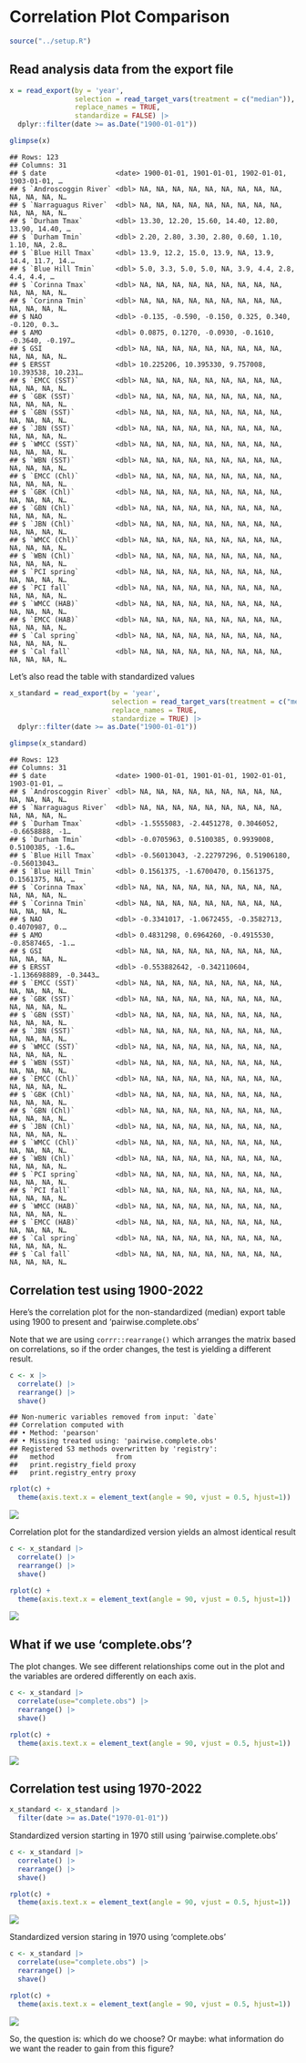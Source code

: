 Correlation Plot Comparison
================

``` r
source("../setup.R")
```

## Read analysis data from the export file

``` r
x = read_export(by = 'year', 
                selection = read_target_vars(treatment = c("median")),
                replace_names = TRUE, 
                standardize = FALSE) |>
  dplyr::filter(date >= as.Date("1900-01-01"))

glimpse(x)
```

    ## Rows: 123
    ## Columns: 31
    ## $ date                 <date> 1900-01-01, 1901-01-01, 1902-01-01, 1903-01-01, …
    ## $ `Androscoggin River` <dbl> NA, NA, NA, NA, NA, NA, NA, NA, NA, NA, NA, NA, N…
    ## $ `Narraguagus River`  <dbl> NA, NA, NA, NA, NA, NA, NA, NA, NA, NA, NA, NA, N…
    ## $ `Durham Tmax`        <dbl> 13.30, 12.20, 15.60, 14.40, 12.80, 13.90, 14.40, …
    ## $ `Durham Tmin`        <dbl> 2.20, 2.80, 3.30, 2.80, 0.60, 1.10, 1.10, NA, 2.8…
    ## $ `Blue Hill Tmax`     <dbl> 13.9, 12.2, 15.0, 13.9, NA, 13.9, 14.4, 11.7, 14.…
    ## $ `Blue Hill Tmin`     <dbl> 5.0, 3.3, 5.0, 5.0, NA, 3.9, 4.4, 2.8, 4.4, 4.4, …
    ## $ `Corinna Tmax`       <dbl> NA, NA, NA, NA, NA, NA, NA, NA, NA, NA, NA, NA, N…
    ## $ `Corinna Tmin`       <dbl> NA, NA, NA, NA, NA, NA, NA, NA, NA, NA, NA, NA, N…
    ## $ NAO                  <dbl> -0.135, -0.590, -0.150, 0.325, 0.340, -0.120, 0.3…
    ## $ AMO                  <dbl> 0.0875, 0.1270, -0.0930, -0.1610, -0.3640, -0.197…
    ## $ GSI                  <dbl> NA, NA, NA, NA, NA, NA, NA, NA, NA, NA, NA, NA, N…
    ## $ ERSST                <dbl> 10.225206, 10.395330, 9.757008, 10.393538, 10.231…
    ## $ `EMCC (SST)`         <dbl> NA, NA, NA, NA, NA, NA, NA, NA, NA, NA, NA, NA, N…
    ## $ `GBK (SST)`          <dbl> NA, NA, NA, NA, NA, NA, NA, NA, NA, NA, NA, NA, N…
    ## $ `GBN (SST)`          <dbl> NA, NA, NA, NA, NA, NA, NA, NA, NA, NA, NA, NA, N…
    ## $ `JBN (SST)`          <dbl> NA, NA, NA, NA, NA, NA, NA, NA, NA, NA, NA, NA, N…
    ## $ `WMCC (SST)`         <dbl> NA, NA, NA, NA, NA, NA, NA, NA, NA, NA, NA, NA, N…
    ## $ `WBN (SST)`          <dbl> NA, NA, NA, NA, NA, NA, NA, NA, NA, NA, NA, NA, N…
    ## $ `EMCC (Chl)`         <dbl> NA, NA, NA, NA, NA, NA, NA, NA, NA, NA, NA, NA, N…
    ## $ `GBK (Chl)`          <dbl> NA, NA, NA, NA, NA, NA, NA, NA, NA, NA, NA, NA, N…
    ## $ `GBN (Chl)`          <dbl> NA, NA, NA, NA, NA, NA, NA, NA, NA, NA, NA, NA, N…
    ## $ `JBN (Chl)`          <dbl> NA, NA, NA, NA, NA, NA, NA, NA, NA, NA, NA, NA, N…
    ## $ `WMCC (Chl)`         <dbl> NA, NA, NA, NA, NA, NA, NA, NA, NA, NA, NA, NA, N…
    ## $ `WBN (Chl)`          <dbl> NA, NA, NA, NA, NA, NA, NA, NA, NA, NA, NA, NA, N…
    ## $ `PCI spring`         <dbl> NA, NA, NA, NA, NA, NA, NA, NA, NA, NA, NA, NA, N…
    ## $ `PCI fall`           <dbl> NA, NA, NA, NA, NA, NA, NA, NA, NA, NA, NA, NA, N…
    ## $ `WMCC (HAB)`         <dbl> NA, NA, NA, NA, NA, NA, NA, NA, NA, NA, NA, NA, N…
    ## $ `EMCC (HAB)`         <dbl> NA, NA, NA, NA, NA, NA, NA, NA, NA, NA, NA, NA, N…
    ## $ `Cal spring`         <dbl> NA, NA, NA, NA, NA, NA, NA, NA, NA, NA, NA, NA, N…
    ## $ `Cal fall`           <dbl> NA, NA, NA, NA, NA, NA, NA, NA, NA, NA, NA, NA, N…

Let’s also read the table with standardized values

``` r
x_standard = read_export(by = 'year', 
                         selection = read_target_vars(treatment = c("median")),
                         replace_names = TRUE, 
                         standardize = TRUE) |>
  dplyr::filter(date >= as.Date("1900-01-01"))

glimpse(x_standard)
```

    ## Rows: 123
    ## Columns: 31
    ## $ date                 <date> 1900-01-01, 1901-01-01, 1902-01-01, 1903-01-01, …
    ## $ `Androscoggin River` <dbl> NA, NA, NA, NA, NA, NA, NA, NA, NA, NA, NA, NA, N…
    ## $ `Narraguagus River`  <dbl> NA, NA, NA, NA, NA, NA, NA, NA, NA, NA, NA, NA, N…
    ## $ `Durham Tmax`        <dbl> -1.5555083, -2.4451278, 0.3046052, -0.6658888, -1…
    ## $ `Durham Tmin`        <dbl> -0.0705963, 0.5100385, 0.9939008, 0.5100385, -1.6…
    ## $ `Blue Hill Tmax`     <dbl> -0.56013043, -2.22797296, 0.51906180, -0.56013043…
    ## $ `Blue Hill Tmin`     <dbl> 0.1561375, -1.6700470, 0.1561375, 0.1561375, NA, …
    ## $ `Corinna Tmax`       <dbl> NA, NA, NA, NA, NA, NA, NA, NA, NA, NA, NA, NA, N…
    ## $ `Corinna Tmin`       <dbl> NA, NA, NA, NA, NA, NA, NA, NA, NA, NA, NA, NA, N…
    ## $ NAO                  <dbl> -0.3341017, -1.0672455, -0.3582713, 0.4070987, 0.…
    ## $ AMO                  <dbl> 0.4831298, 0.6964260, -0.4915530, -0.8587465, -1.…
    ## $ GSI                  <dbl> NA, NA, NA, NA, NA, NA, NA, NA, NA, NA, NA, NA, N…
    ## $ ERSST                <dbl> -0.553882642, -0.342110604, -1.136698889, -0.3443…
    ## $ `EMCC (SST)`         <dbl> NA, NA, NA, NA, NA, NA, NA, NA, NA, NA, NA, NA, N…
    ## $ `GBK (SST)`          <dbl> NA, NA, NA, NA, NA, NA, NA, NA, NA, NA, NA, NA, N…
    ## $ `GBN (SST)`          <dbl> NA, NA, NA, NA, NA, NA, NA, NA, NA, NA, NA, NA, N…
    ## $ `JBN (SST)`          <dbl> NA, NA, NA, NA, NA, NA, NA, NA, NA, NA, NA, NA, N…
    ## $ `WMCC (SST)`         <dbl> NA, NA, NA, NA, NA, NA, NA, NA, NA, NA, NA, NA, N…
    ## $ `WBN (SST)`          <dbl> NA, NA, NA, NA, NA, NA, NA, NA, NA, NA, NA, NA, N…
    ## $ `EMCC (Chl)`         <dbl> NA, NA, NA, NA, NA, NA, NA, NA, NA, NA, NA, NA, N…
    ## $ `GBK (Chl)`          <dbl> NA, NA, NA, NA, NA, NA, NA, NA, NA, NA, NA, NA, N…
    ## $ `GBN (Chl)`          <dbl> NA, NA, NA, NA, NA, NA, NA, NA, NA, NA, NA, NA, N…
    ## $ `JBN (Chl)`          <dbl> NA, NA, NA, NA, NA, NA, NA, NA, NA, NA, NA, NA, N…
    ## $ `WMCC (Chl)`         <dbl> NA, NA, NA, NA, NA, NA, NA, NA, NA, NA, NA, NA, N…
    ## $ `WBN (Chl)`          <dbl> NA, NA, NA, NA, NA, NA, NA, NA, NA, NA, NA, NA, N…
    ## $ `PCI spring`         <dbl> NA, NA, NA, NA, NA, NA, NA, NA, NA, NA, NA, NA, N…
    ## $ `PCI fall`           <dbl> NA, NA, NA, NA, NA, NA, NA, NA, NA, NA, NA, NA, N…
    ## $ `WMCC (HAB)`         <dbl> NA, NA, NA, NA, NA, NA, NA, NA, NA, NA, NA, NA, N…
    ## $ `EMCC (HAB)`         <dbl> NA, NA, NA, NA, NA, NA, NA, NA, NA, NA, NA, NA, N…
    ## $ `Cal spring`         <dbl> NA, NA, NA, NA, NA, NA, NA, NA, NA, NA, NA, NA, N…
    ## $ `Cal fall`           <dbl> NA, NA, NA, NA, NA, NA, NA, NA, NA, NA, NA, NA, N…

## Correlation test using 1900-2022

Here’s the correlation plot for the non-standardized (median) export
table using 1900 to present and ‘pairwise.complete.obs’

Note that we are using `corrr::rearrange()` which arranges the matrix
based on correlations, so if the order changes, the test is yielding a
different result.

``` r
c <- x |>
  correlate() |>
  rearrange() |>
  shave()
```

    ## Non-numeric variables removed from input: `date`
    ## Correlation computed with
    ## • Method: 'pearson'
    ## • Missing treated using: 'pairwise.complete.obs'
    ## Registered S3 methods overwritten by 'registry':
    ##   method               from 
    ##   print.registry_field proxy
    ##   print.registry_entry proxy

``` r
rplot(c) +
  theme(axis.text.x = element_text(angle = 90, vjust = 0.5, hjust=1))
```

![](README-correlation_files/figure-gfm/unnamed-chunk-4-1.png)<!-- -->

Correlation plot for the standardized version yields an almost identical
result

``` r
c <- x_standard |>
  correlate() |>
  rearrange() |>
  shave()

rplot(c) +
  theme(axis.text.x = element_text(angle = 90, vjust = 0.5, hjust=1))
```

![](README-correlation_files/figure-gfm/unnamed-chunk-5-1.png)<!-- -->

## What if we use ‘complete.obs’?

The plot changes. We see different relationships come out in the plot
and the variables are ordered differently on each axis.

``` r
c <- x_standard |>
  correlate(use="complete.obs") |>
  rearrange() |>
  shave()

rplot(c) +
  theme(axis.text.x = element_text(angle = 90, vjust = 0.5, hjust=1))
```

![](README-correlation_files/figure-gfm/unnamed-chunk-6-1.png)<!-- -->

## Correlation test using 1970-2022

``` r
x_standard <- x_standard |>
  filter(date >= as.Date("1970-01-01"))
```

Standardized version starting in 1970 still using
‘pairwise.complete.obs’

``` r
c <- x_standard |>
  correlate() |>
  rearrange() |>
  shave()

rplot(c) +
  theme(axis.text.x = element_text(angle = 90, vjust = 0.5, hjust=1))
```

![](README-correlation_files/figure-gfm/unnamed-chunk-8-1.png)<!-- -->

Standardized version staring in 1970 using ‘complete.obs’

``` r
c <- x_standard |>
  correlate(use="complete.obs") |>
  rearrange() |>
  shave()

rplot(c) +
  theme(axis.text.x = element_text(angle = 90, vjust = 0.5, hjust=1))
```

![](README-correlation_files/figure-gfm/unnamed-chunk-9-1.png)<!-- -->

So, the question is: which do we choose? Or maybe: what information do
we want the reader to gain from this figure?

